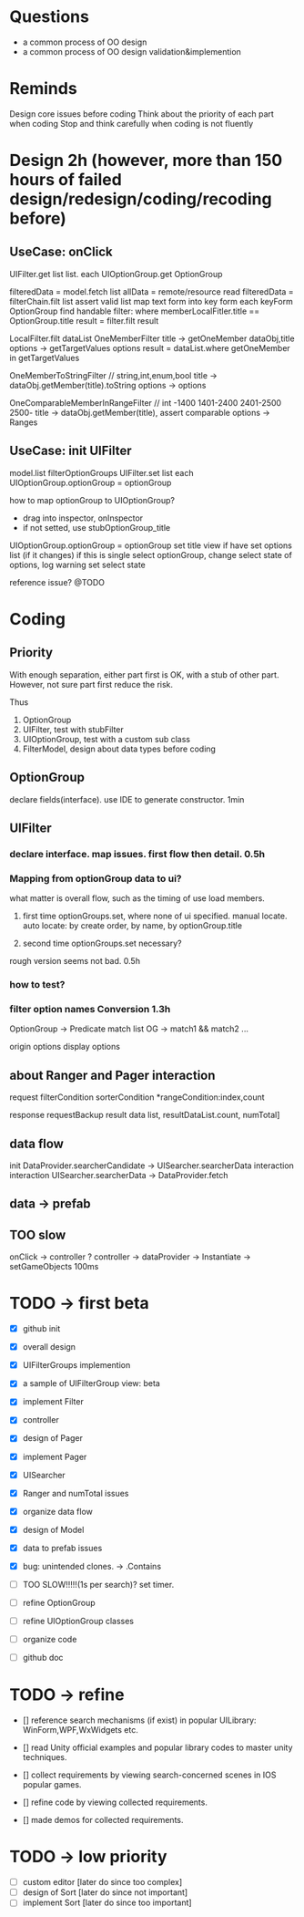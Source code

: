 # Questions

- a common process of OO design
- a common process of OO design validation&implemention

# Reminds

Design core issues before coding
Think about the priority of each part when coding
Stop and think carefully when coding is not fluently

# Design 2h (however, more than 150 hours of failed design/redesign/coding/recoding before)

## UseCase: onClick

UIFilter.get list<OptionGroup>
 list<UIOptionGroup>. each 
  UIOptionGroup.get OptionGroup

filteredData = model.fetch list<OptionGroup>
 allData = remote/resource read
 filteredData = filterChain.filt list<OptionGroup>
  assert valid list
  map text form into key form
  each keyForm OptionGroup 
   find handable filter: where memberLocalFitler.title == OptionGroup.title
   result = filter.filt result

LocalFilter.filt dataList
OneMemberFilter
 title -> getOneMember dataObj,title
 options -> getTargetValues options
 result = dataList.where getOneMember in getTargetValues
 
OneMemberToStringFilter // string,int,enum,bool
 title -> dataObj.getMember(title).toString
 options -> options

OneComparableMemberInRangeFilter // int -1400 1401-2400 2401-2500 2500-
 title -> dataObj.getMember(title), assert comparable
 options -> Ranges
 
## UseCase: init UIFilter

model.list<OptionGroup> filterOptionGroups
UIFilter.set list<OptionGroup>
 each UIOptionGroup.optionGroup = optionGroup
 
how to map optionGroup to UIOptionGroup?

- drag into inspector, onInspector
- if not setted, use stubOptionGroup_title

UIOptionGroup.optionGroup = optionGroup
 set title view if have
 set options list (if it changes)
 if this is single select optionGroup, change select state of options, log warning
 set select state
 
reference issue? @TODO
 
# Coding

## Priority

With enough separation, either part first is OK, with a stub of other part.
However, not sure part first reduce the risk.

Thus
1. OptionGroup
2. UIFilter, test with stubFilter
3. UIOptionGroup, test with a custom sub class
4. FilterModel, design about data types before coding

## OptionGroup 

declare fields(interface). use IDE to generate constructor. 1min

## UIFilter

### declare interface. map issues. first flow then detail. 0.5h

### Mapping from optionGroup data to ui?
what matter is overall flow, such as the timing of use load members.

1. first time optionGroups.set, where none of ui specified.
manual locate. auto locate: by create order, by name, by optionGroup.title

2. second time optionGroups.set
necessary? 

rough version seems not bad. 0.5h

### how to test?

### filter option names Conversion 1.3h

OptionGroup -> Predicate<T> match
list OG -> match1 && match2 ...

origin options
display options

## about Ranger and Pager interaction

request
filterCondition
sorterCondition
*rangeCondition:index,count

response
requestBackup
result data list, resultDataList.count, 
numTotal]

## data flow

init
 DataProvider.searcherCandidate -> UISearcher.searcherData
 interaction
interaction
 UISearcher.searcherData -> DataProvider.fetch
 
## data -> prefab

## TOO slow
onClick -> controller ?
controller -> dataProvider -> Instantiate -> setGameObjects 100ms


# TODO -> first beta

- [x] github init
- [x] overall design

- [x] UIFilterGroups implemention
- [x] a sample of UIFilterGroup view: beta
- [x] implement Filter
- [x] controller

- [x] design of Pager
- [x] implement Pager

- [x] UISearcher
- [x] Ranger and numTotal issues
- [x] organize data flow
- [x] design of Model
- [x] data to prefab issues

- [x] bug: unintended clones. -> .Contains
- [ ] TOO SLOW!!!!!(1s per search)? set timer.

- [ ] refine OptionGroup
- [ ] refine UIOptionGroup classes

- [ ] organize code
- [ ] github doc

# TODO -> refine
- [] reference search mechanisms (if exist) in popular UILibrary: WinForm,WPF,WxWidgets etc.
- [] read Unity official examples and popular library codes to master unity techniques.

- [] collect requirements by viewing search-concerned scenes in IOS popular games.
- [] refine code by viewing collected requirements.
- [] made demos for collected requirements.

# TODO -> low priority
- [ ] custom editor [later do since too complex]
- [ ] design of Sort [later do since not important]
- [ ] implement Sort [later do since too important]